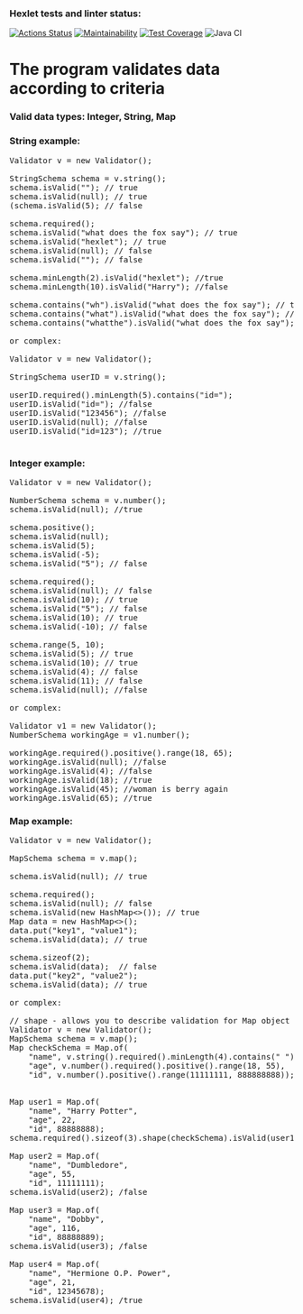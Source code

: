 ### Hexlet tests and linter status:
[![Actions Status](https://github.com/AndreevDan93/java-project-78/workflows/hexlet-check/badge.svg)](https://github.com/AndreevDan93/java-project-78/actions)
[![Maintainability](https://api.codeclimate.com/v1/badges/e593145430a26e2a40a8/maintainability)](https://codeclimate.com/github/AndreevDan93/java-project-78/maintainability)
[![Test Coverage](https://api.codeclimate.com/v1/badges/e593145430a26e2a40a8/test_coverage)](https://codeclimate.com/github/AndreevDan93/java-project-78/test_coverage)
![Java CI](https://github.com/AndreevDan93/java-project-78/workflows/Java%20CI/badge.svg)


<body>

<h1>
The program validates data according to criteria
</h1>

<h3>
Valid data types: Integer, String, Map<String, Integer/String>
</h3>

<h3>
String example:
</h3>

<pre class="box">
Validator v = new Validator();

StringSchema schema = v.string();
schema.isValid(""); // true
schema.isValid(null); // true
(schema.isValid(5); // false

schema.required();
schema.isValid("what does the fox say"); // true
schema.isValid("hexlet"); // true
schema.isValid(null); // false
schema.isValid(""); // false

schema.minLength(2).isValid("hexlet"); //true
schema.minLength(10).isValid("Harry"); //false

schema.contains("wh").isValid("what does the fox say"); // true
schema.contains("what").isValid("what does the fox say"); // true
schema.contains("whatthe").isValid("what does the fox say"); // false

or complex:

Validator v = new Validator();

StringSchema userID = v.string();

userID.required().minLength(5).contains("id=");
userID.isValid("id="); //false
userID.isValid("123456"); //false
userID.isValid(null); //false
userID.isValid("id=123"); //true

</pre>


<h3>
Integer example:
</h3>

<pre class="box">
Validator v = new Validator();

NumberSchema schema = v.number();
schema.isValid(null); //true

schema.positive();
schema.isValid(null);
schema.isValid(5);
schema.isValid(-5);
schema.isValid("5"); // false

schema.required();
schema.isValid(null); // false
schema.isValid(10); // true
schema.isValid("5"); // false
schema.isValid(10); // true
schema.isValid(-10); // false

schema.range(5, 10);
schema.isValid(5); // true
schema.isValid(10); // true
schema.isValid(4); // false
schema.isValid(11); // false
schema.isValid(null); //false

or complex:

Validator v1 = new Validator();
NumberSchema workingAge = v1.number();

workingAge.required().positive().range(18, 65);
workingAge.isValid(null); //false
workingAge.isValid(4); //false
workingAge.isValid(18); //true
workingAge.isValid(45); //woman is berry again
workingAge.isValid(65); //true
</pre>

<h3>
Map example:
</h3>

<pre class="box">
Validator v = new Validator();

MapSchema schema = v.map();

schema.isValid(null); // true

schema.required();
schema.isValid(null); // false
schema.isValid(new HashMap<>()); // true
Map<String, String> data = new HashMap<>();
data.put("key1", "value1");
schema.isValid(data); // true

schema.sizeof(2);
schema.isValid(data);  // false
data.put("key2", "value2");
schema.isValid(data); // true

or complex:

// shape - allows you to describe validation for Map object values by keys.
Validator v = new Validator();
MapSchema schema = v.map(); 
Map<String, BaseSchema> checkSchema = Map.of(
    "name", v.string().required().minLength(4).contains(" "),
    "age", v.number().required().positive().range(18, 55),
    "id", v.number().positive().range(11111111, 888888888));


Map<String, Object> user1 = Map.of(
    "name", "Harry Potter",
    "age", 22,
    "id", 88888888);
schema.required().sizeof(3).shape(checkSchema).isValid(user1); /true

Map<String, Object> user2 = Map.of(
    "name", "Dumbledore",
    "age", 55,
    "id", 11111111);
schema.isValid(user2); /false

Map<String, Object> user3 = Map.of( 
    "name", "Dobby", 
    "age", 116,
    "id", 88888889);
schema.isValid(user3); /false

Map<String, Object> user4 = Map.of(
    "name", "Hermione O.P. Power",
    "age", 21,
    "id", 12345678);
schema.isValid(user4); /true
</pre>
</body>

